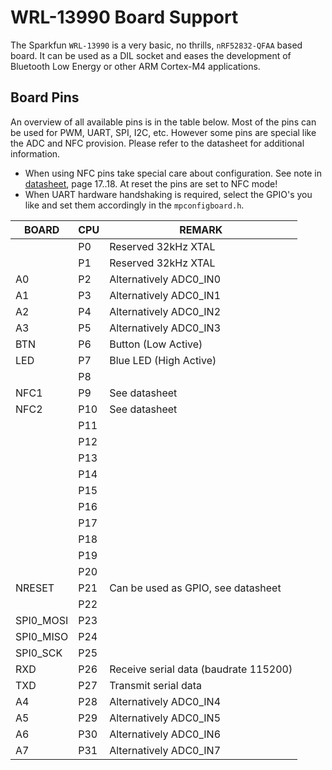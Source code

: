 # WRL-13990 Board Support

The Sparkfun `WRL-13990` is a very basic, no thrills, `nRF52832-QFAA` based board. It can be used as a DIL socket and eases the development of Bluetooth Low Energy or other ARM Cortex-M4 applications.

## Board Pins
An overview of all available pins is in the table below. Most of the pins can be used for PWM, UART, SPI, I2C, etc. However some pins are special like the ADC and NFC provision. Please refer to the datasheet for additional information.

- When using NFC pins take special care about configuration. See note in [datasheet](http://infocenter.nordicsemi.com/pdf/nRF52832_PS_v1.4.pdf), page 17..18. At reset the pins are set to NFC mode!
- When UART hardware handshaking is required, select the GPIO's you like and set them accordingly in the `mpconfigboard.h`.


BOARD    | CPU | REMARK
---------|-----|---------------------------------------
         | P0  | Reserved 32kHz XTAL
         | P1  | Reserved 32kHz XTAL
A0       | P2  | Alternatively ADC0_IN0
A1       | P3  | Alternatively ADC0_IN1
A2       | P4  | Alternatively ADC0_IN2
A3       | P5  | Alternatively ADC0_IN3
BTN      | P6  | Button (Low Active)
LED      | P7  | Blue LED (High Active)
         | P8  |
NFC1     | P9  | See datasheet
NFC2     | P10 | See datasheet
         | P11 |
         | P12 |
         | P13 |
         | P14 |
         | P15 |
         | P16 |
         | P17 |
         | P18 |
         | P19 |
         | P20 |
NRESET   | P21 | Can be used as GPIO, see datasheet
         | P22 |
SPI0_MOSI| P23 |
SPI0_MISO| P24 |
SPI0_SCK | P25 |
RXD      | P26 | Receive serial data (baudrate 115200)
TXD      | P27 | Transmit serial data
A4       | P28 | Alternatively ADC0_IN4
A5       | P29 | Alternatively ADC0_IN5
A6       | P30 | Alternatively ADC0_IN6
A7       | P31 | Alternatively ADC0_IN7
